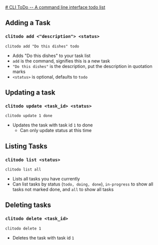 [# CLI ToDo -- A command line interface todo list](https://github.com/GriffEngel/CLI-ToDo-App)

## Adding a Task
### ``clitodo add <"description"> <status>``
  ``clitodo add "Do this dishes" todo``
  - Adds "Do this dishes" to your task list
  - ``add`` is the command, signifies this is a new task
  - ``"Do this dishes"`` is the description, put the description in quotation marks
  - ``<status>`` is optional, defaults to ``todo``

## Updating a task
### ``clitodo update <task_id> <status>``
``clitodo update 1 done``
- Updates the task with task id ``1`` to done
  - Can only update status at this time

## Listing Tasks
### ``clitodo list <status>``
``clitodo list all``
- Lists all tasks you have currently
- Can list tasks by status (``todo, doing, done``), ``in-progress`` to show all tasks not marked done, and ``all`` to show all tasks

## Deleting tasks
### ``clitodo delete <task_id>``
``clitodo delete 1``
- Deletes the task with task id ``1``

